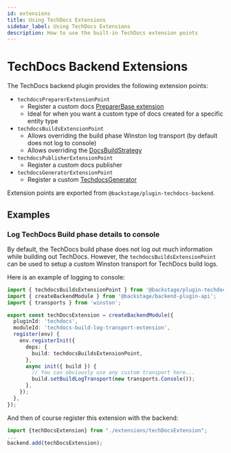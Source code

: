 ```yaml
---
id: extensions
title: Using TechDocs Extensions
sidebar_label: Using TechDocs Extensions
description: How to use the built-in TechDocs extension points
---
```


# TechDocs Backend Extensions

The TechDocs backend plugin provides the following extension points:

- `techdocsPreparerExtensionPoint`
  - Register a custom docs [PreparerBase extension](/docs/reference/plugin-techdocs-node.preparerbase/)
  - Ideal for when you want a custom type of docs created for a specific entity type
- `techdocsBuildsExtensionPoint`
  - Allows overriding the build phase Winston log transport (by default does not log to console)
  - Allows overriding the [DocsBuildStrategy](/docs/reference/plugin-techdocs-node.docsbuildstrategy)
- `techdocsPublisherExtensionPoint`
  - Register a custom docs publisher
- `techdocsGeneratorExtensionPoint`
  - Register a custom [TechdocsGenerator](/docs/reference/plugin-techdocs-node.techdocsgenerator/)

Extension points are exported from `@backstage/plugin-techdocs-backend`.

## Examples

### Log TechDocs Build phase details to console

By default, the TechDocs build phase does not log out much information while building out TechDocs. However, the
`techdocsBuildsExtensionPoint` can be used to setup a custom Winston transport for TechDocs build logs.

Here is an example of logging to console:

```typescript jsx title="packages/backend/src/extensions/techDocsExtension.ts"
import { techdocsBuildsExtensionPoint } from '@backstage/plugin-techdocs-backend';
import { createBackendModule } from '@backstage/backend-plugin-api';
import { transports } from 'winston';

export const techDocsExtension = createBackendModule({
  pluginId: 'techdocs',
  moduleId: 'techdocs-build-log-transport-extension',
  register(env) {
    env.registerInit({
      deps: {
        build: techdocsBuildsExtensionPoint,
      },
      async init({ build }) {
        // You can obviously use any custom transport here...
        build.setBuildLogTransport(new transports.Console());
      },
    });
  },
});
```

And then of course register this extension with the backend:

```typescript jsx title="packages/backend/src/index.ts"
import {techDocsExtension} from "./extensions/techDocsExtension";
...
backend.add(techDocsExtension);
```
